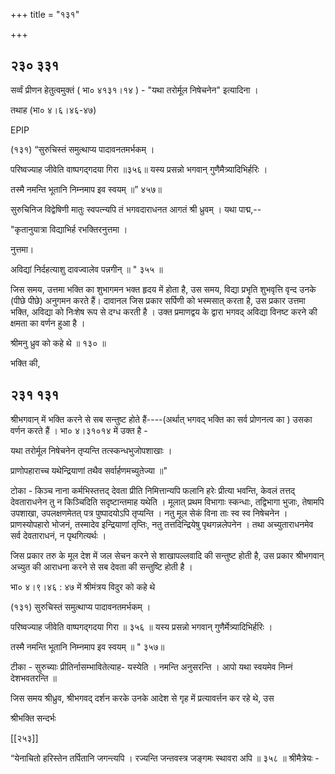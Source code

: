 +++
title = "१३१"

+++


## २३० ३३१
सर्व्वं प्रीणन हेतुत्वमुक्तं ( भा० ४१३१।१४ ) - "यथा तरोर्मूल निषेचनेन" इत्यादिना । 

तथाह (भा० ४।६।४६-४७) 

EPIP 

(१३१) “सुरुचिस्तं समुत्थाप्य पादावनतमर्भकम् । 

परिष्वज्याह जीवेति वाष्पगद्गदया गिरा ॥३५६॥ यस्य प्रसन्नो भगवान् गुणैमैत्र्यादिभिर्हरिः । 

तस्मै नमन्ति भूतानि निम्नमाप इव स्वयम् ॥” ४५७॥ 

सुरुचिनिज विद्वेषिणी मातुः स्वपत्न्यपि तं भगवदाराधनत आगतं श्री ध्रुवम् । यथा पाद्म,-- 

"कृतानुयात्रा विद्याभिर्ह रभक्तिरनुत्तमा । 

नुत्तमा। 

अविद्यां निर्दहत्याशु दावज्वालेव पन्नगीन् ॥ " ३५५ ॥ 

जिस समय, उत्तमा भक्ति का शुभागमन भक्त हृदय में होता है, उस समय, विद्या प्रभृति शुभवृत्ति वृन्द उनके (पीछे पीछे) अनुगमन करते हैं। दावानल जिस प्रकार सर्पिणी को भस्मसात् करता है, उस प्रकार उत्तमा भक्ति, अविद्या को निःशेष रूप से दग्ध करती है । उक्त प्रमाणद्वय के द्वारा भगवद् अविद्या विनष्ट करने की क्षमता का वर्णन हुआ है । 

श्रीमनु ध्रुव को कहे थे ॥ १३० ॥ 

भक्ति की, 


## २३१ १३१
श्रीभगवान् में भक्ति करने से सब सन्तुष्ट होते हैं----(अर्थात् भगवद् भक्ति का सर्व प्रोणनत्व का ) उसका वर्णन करते हैं । भा० ४।३१०१४ में उक्त है - 

यथा तरोर्मूल निषेचनेन तृप्यन्ति तत्स्कन्धभुजोपशाखाः । 

प्राणोपहाराच्च यथेन्द्रियाणां तथैव सर्वार्हणमच्युतेज्या ॥" 

टोका - किञ्च नाना कर्मभिस्तत्तद् देवता प्रीति निमित्तान्यपि फलानि हरेः प्रीत्या भवन्ति, केवलं तत्तद् देवताराधनेन तु न किञ्चिदिति सदृष्टान्तमाह यथेति । मूलात् प्रथम विभागाः स्कन्धाः, तद्विभागा भुजाः, तेषामपि उपशाखा, उपलक्षणमेतत् पत्र पुष्पादयोऽपि तृप्यन्ति । नतु मूल सेकं विना ताः स्व स्व निषेचनेन । प्राणस्योपहारो भोजनं, तस्मादेव इन्द्रियाणां तृप्तिः, नतु तत्तदिन्द्रियेषु पृथगन्नलेपनेन । तथा अच्युताराधनमेव सर्व देवताराधनं, न पृथगित्यर्थः । 

जिस प्रकार तरु के मूल देश में जल सेचन करने से शाखापल्लवादि की सन्तुष्ट होती है, उस प्रकार श्रीभगवान् अच्युत की आराधना करने से सब देवता की सन्तुष्टि होती है । 

भा० ४।९।४६ : ४७ में श्रीमंत्रय विदुर को कहे थे 

(१३१) सुरुचिस्तं समुत्थाप्य पादावनतमर्भकम् । 

परिष्वज्याह जीवेति वाष्पगद्गदया गिरा ॥ ३५६ ॥ यस्य प्रसन्नो भगवान् गुणैर्मेत्र्यादिभिर्हरिः । 

तस्मै नमन्ति भूतानि निम्नमाप इव स्वयम् ॥ " ३५७॥ 

टीका - सुरुच्याः प्रीतिर्नासम्भावितेत्याह- यस्येति । नमन्ति अनुसरन्ति । आपो यथा स्वयमेव निम्नं देशभवतरन्ति ॥ 

जिस समय श्रीध्रुव, श्रीभगवद् दर्शन करके उनके आदेश से गृह में प्रत्यावर्त्तन कर रहे थे, उस 

श्रीभक्ति सन्दर्भः 

[[२५३]]

“येनाचितो हरिस्तेन तर्पितानि जगन्त्यपि । रज्यन्ति जन्तवस्त्र जङ्गमः स्थावरा अपि ॥ ३५८ ॥ श्रीमैत्रेयः - 
